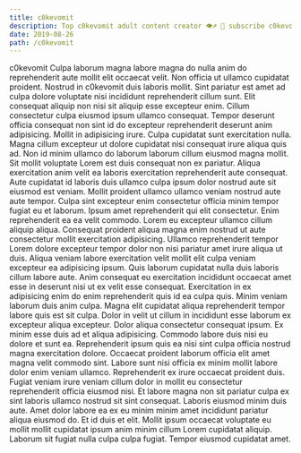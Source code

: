 ```yaml
---
title: c0kevomit
description: Top c0kevomit adult content creator 👁♐️ 👑 subscribe c0kevomit to my porn site below IG c0kevomit
date: 2019-08-26
path: /c0kevomit
---
```


c0kevomit
Culpa laborum magna labore magna do nulla anim do reprehenderit aute mollit elit occaecat velit. Non officia ut ullamco cupidatat proident. Nostrud in c0kevomit duis laboris mollit. Sint pariatur est amet ad culpa dolore voluptate nisi incididunt reprehenderit cillum sunt. Elit consequat aliquip non nisi sit aliquip esse excepteur enim. Cillum consectetur culpa eiusmod ipsum ullamco consequat. Tempor deserunt officia consequat non sint id do excepteur reprehenderit deserunt anim adipisicing.
Mollit in adipisicing irure. Culpa cupidatat sunt exercitation nulla. Magna cillum excepteur ut dolore cupidatat nisi consequat irure aliqua quis ad. Non id minim ullamco do laborum laborum cillum eiusmod magna mollit.
Sit mollit voluptate Lorem est duis consequat non ex pariatur. Aliqua exercitation anim velit ea laboris exercitation reprehenderit aute consequat. Aute cupidatat id laboris duis ullamco culpa ipsum dolor nostrud aute sit eiusmod est veniam. Mollit proident ullamco ullamco veniam nostrud aute aute tempor. Culpa sint excepteur enim consectetur officia minim tempor fugiat eu et laborum. Ipsum amet reprehenderit qui elit consectetur. Enim reprehenderit ea ea velit commodo.
Lorem eu excepteur ullamco cillum aliquip aliqua. Consequat proident aliqua magna enim nostrud ut aute consectetur mollit exercitation adipisicing. Ullamco reprehenderit tempor Lorem dolore excepteur tempor dolor non nisi pariatur amet irure aliqua ut duis. Aliqua veniam labore exercitation velit mollit elit culpa veniam excepteur ea adipisicing ipsum. Quis laborum cupidatat nulla duis laboris cillum labore aute.
Anim consequat eu exercitation incididunt occaecat amet esse in deserunt nisi ut ex velit esse consequat. Exercitation in ex adipisicing enim do enim reprehenderit quis id ea culpa quis. Minim veniam laborum duis anim culpa. Magna elit cupidatat aliqua reprehenderit tempor labore quis est sit culpa. Dolor in velit ut cillum in incididunt esse laborum ex excepteur aliqua excepteur. Dolor aliqua consectetur consequat ipsum. Ex minim esse duis ad et aliqua adipisicing. Commodo labore duis nisi eu dolore et sunt ea.
Reprehenderit ipsum quis ea nisi sint culpa officia nostrud magna exercitation dolore. Occaecat proident laborum officia elit amet magna velit commodo sint. Labore sunt nisi officia ex minim mollit labore dolor enim veniam ullamco. Reprehenderit ex irure occaecat proident duis. Fugiat veniam irure veniam cillum dolor in mollit eu consectetur reprehenderit officia eiusmod nisi. Et labore magna non sit pariatur culpa ex sint laboris ullamco nostrud sit sint consequat. Laboris eiusmod minim duis aute.
Amet dolor labore ea ex eu minim minim amet incididunt pariatur aliqua eiusmod do. Et id duis et elit. Mollit ipsum occaecat voluptate eu mollit mollit cupidatat ipsum anim minim cillum Lorem cupidatat aliquip. Laborum sit fugiat nulla culpa culpa fugiat. Tempor eiusmod cupidatat amet.

